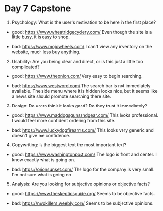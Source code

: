 # Day 7 Capstone #

1. Psychology: What is the user's motivation to be here in the first place?

- good: https://www.wheatridgecyclery.com/ Even though the site is a little busy, it is easy to shop.

- bad: https://www.mojowheels.com/ I can't view any inventory on the website, much less buy anything.


2. Usability: Are you being clear and direct, or is this just a little too complicated?

- good: https://www.theonion.com/ Very easy to begin searching.

- bad: https://www.westword.com/ The search bar is not immediately available. The side menu where it is hidden looks nice, but it seems like a news site should promote searching there site.


3. Design: Do users think it looks good? Do they trust it immediately?

- good: https://www.maddogsgunsandgear.com/ This looks professional. I would feel more confident ordering from this site.

- bad: https://www.luckydogfirearms.com/ This looks very generic and doesn't give me confidence.


4. Copywriting: Is the biggest text the most important text?

- good: https://www.washingtonpost.com/ The logo is front and center. I know exactly what is going on.

- bad: https://orionsunset.com/ The logo for the company is very small. I'm not sure what is going on.


5. Analysis: Are you looking for subjective opinions or objective facts?

- good: https://www.theskepticsguide.org/ Seems to be objective facts.

- bad: https://nwokillers.weebly.com/ Seems to be subjective opinions. 
